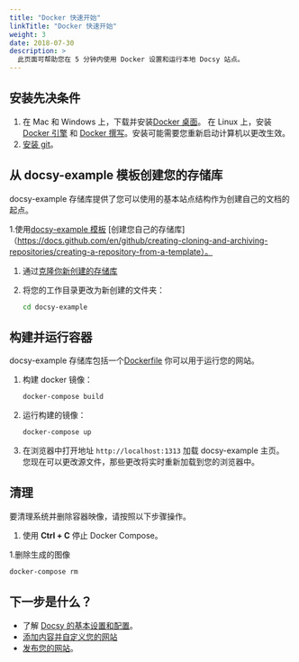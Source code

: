 ```yaml
---
title: "Docker 快速开始"
linkTitle: "Docker 快速开始"
weight: 3
date: 2018-07-30
description: >
  此页面可帮助您在 5 分钟内使用 Docker 设置和运行本地 Docsy 站点。
---
```


## 安装先决条件

1. 在 Mac 和 Windows 上，下载并安装[Docker 桌面](https://www.docker.com/get-started)。 在 Linux 上，安装 [Docker 引擎](https://docs.docker.com/engine/install/#server) 和 [Docker 撰写](https://docs.docker.com/compose/install/)。安装可能需要您重新启动计算机以更改生效。
1. [安装 git](https://github.com/git-guides/install-git)。

## 从 docsy-example 模板创建您的存储库

docsy-example 存储库提供了您可以使用的基本站点结构作为创建自己的文档的起点。

1.使用[docsy-example 模板](https://github.com/google/docsy-example)
[创建您自己的存储库]（https://docs.github.com/en/github/creating-cloning-and-archiving-repositories/creating-a-repository-from-a-template）。

1. 通过[克隆你新创建的存储库](https://docs.github.com/en/github/creating-cloning-and-archiving-repositories/cloning-a-repository)

1. 将您的工作目录更改为新创建的文件夹：

   ```bash
   cd docsy-example
   ```

## 构建并运行容器

docsy-example 存储库包括一个[Dockerfile](https://docs.docker.com/engine/reference/builder/) 你可以用于运行您的网站。

1. 构建 docker 镜像：

   ```bash
   docker-compose build
   ```

1. 运行构建的镜像：

   ```bash
   docker-compose up
   ```

1. 在浏览器中打开地址 `http://localhost:1313` 加载 docsy-example 主页。 您现在可以更改源文件，那些更改将实时重新加载到您的浏览器中。

## 清理

要清理系统并删除容器映像，请按照以下步骤操作。

1. 使用 **Ctrl + C** 停止 Docker Compose。

1.删除生成的图像

```bash
docker-compose rm
```

## 下一步是什么？

- 了解 [Docsy 的基本设置和配置](/docs/getting-started/)。
- [添加内容并自定义您的网站](/docs/adding-content/)
- [发布您的网站](/docs/deployment/)。
